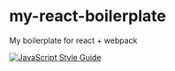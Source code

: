 # my-react-boilerplate
My boilerplate for react + webpack

[![JavaScript Style Guide](https://img.shields.io/badge/code_style-standard-brightgreen.svg)](https://standardjs.com)
